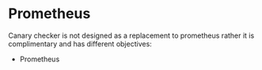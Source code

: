# Prometheus

Canary checker is not designed as a replacement to prometheus rather it is complimentary and has different objectives:

* Prometheus
